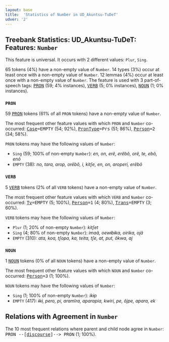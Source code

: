```yaml
---
layout: base
title:  'Statistics of Number in UD_Akuntsu-TuDeT'
udver: '2'
---
```


## Treebank Statistics: UD_Akuntsu-TuDeT: Features: `Number`

This feature is universal.
It occurs with 2 different values: `Plur`, `Sing`.

65 tokens (4%) have a non-empty value of `Number`.
14 types (3%) occur at least once with a non-empty value of `Number`.
12 lemmas (4%) occur at least once with a non-empty value of `Number`.
The feature is used with 3 part-of-speech tags: <tt><a href="aqz_tudet-pos-PRON.html">PRON</a></tt> (59; 4% instances), <tt><a href="aqz_tudet-pos-VERB.html">VERB</a></tt> (5; 0% instances), <tt><a href="aqz_tudet-pos-NOUN.html">NOUN</a></tt> (1; 0% instances).

### `PRON`

59 <tt><a href="aqz_tudet-pos-PRON.html">PRON</a></tt> tokens (61% of all `PRON` tokens) have a non-empty value of `Number`.

The most frequent other feature values with which `PRON` and `Number` co-occurred: <tt><a href="aqz_tudet-feat-Case.html">Case</a></tt><tt>=EMPTY</tt> (54; 92%), <tt><a href="aqz_tudet-feat-PronType.html">PronType</a></tt><tt>=Prs</tt> (51; 86%), <tt><a href="aqz_tudet-feat-Person.html">Person</a></tt><tt>=2</tt> (34; 58%).

`PRON` tokens may have the following values of `Number`:

* `Sing` (59; 100% of non-empty `Number`): <em>en, on, erẽ, erẽbõ, orẽ, te, ebõ, enõ</em>
* `EMPTY` (38): <em>no, tara, arop, orẽbõ, i, kitʃe, en, on, aroperi, erẽbõ</em>

### `VERB`

5 <tt><a href="aqz_tudet-pos-VERB.html">VERB</a></tt> tokens (2% of all `VERB` tokens) have a non-empty value of `Number`.

The most frequent other feature values with which `VERB` and `Number` co-occurred: <tt><a href="aqz_tudet-feat-Tv.html">Tv</a></tt><tt>=EMPTY</tt> (5; 100%), <tt><a href="aqz_tudet-feat-Person.html">Person</a></tt><tt>=1</tt> (4; 80%), <tt><a href="aqz_tudet-feat-Trans.html">Trans</a></tt><tt>=EMPTY</tt> (3; 60%).

`VERB` tokens may have the following values of `Number`:

* `Plur` (1; 20% of non-empty `Number`): <em>kitʃet</em>
* `Sing` (4; 80% of non-empty `Number`): <em>imaã, oewɨbɨka, oirika, ojã</em>
* `EMPTY` (310): <em>ata, koa, tʃopa, ka, teita, tʃe, at, put, õkwa, aj</em>

### `NOUN`

1 <tt><a href="aqz_tudet-pos-NOUN.html">NOUN</a></tt> tokens (0% of all `NOUN` tokens) have a non-empty value of `Number`.

The most frequent other feature values with which `NOUN` and `Number` co-occurred: <tt><a href="aqz_tudet-feat-Person.html">Person</a></tt><tt>=3</tt> (1; 100%).

`NOUN` tokens may have the following values of `Number`:

* `Sing` (1; 100% of non-empty `Number`): <em>ikɨp</em>
* `EMPTY` (417): <em>ɨkɨ, pero, pi, aramĩra, aparapia, kwiri, pe, õjpe, apara, ek</em>

## Relations with Agreement in `Number`

The 10 most frequent relations where parent and child node agree in `Number`:
<tt>PRON --[<tt><a href="aqz_tudet-dep-discourse.html">discourse</a></tt>]--> PRON</tt> (1; 100%).

